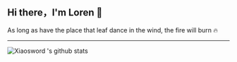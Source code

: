 <h2>Hi there，I'm Loren 👋</h2>

As long as have the place that leaf dance in the wind, the fire will burn 🔥

---

<!-- <img src='https://visitor-badge.glitch.me/badge?page_id=Xiaosword.Xiaosword'/ > -->

![Xiaosword 's github stats](https://github-readme-stats.vercel.app/api?username=Xiaosword&show_icons=true&icon_color=CE1D2D&text_color=718096&bg_color=ffffff&hide_title=true")
